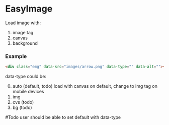 EasyImage
====

Load image with:

1. image tag
2. canvas
2. background

### Example

```html
<div class="emg" data-src="images/arrow.png" data-type="" data-alt=""></div>
```

data-type could be:

0. auto (default, todo)
    load with canvas on default, change to img tag on mobile devices
1. img
2. cvs (todo)
3. bg (todo)

#Todo
user should be able to set default with data-type
